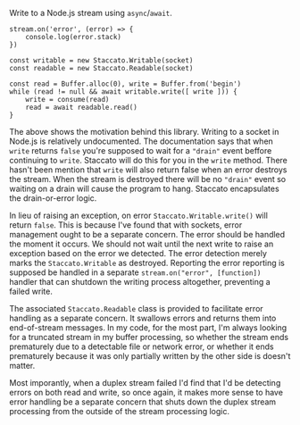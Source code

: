 Write to a Node.js stream using `async`/`await`.

```
stream.on('error', (error) => {
    console.log(error.stack)
})

const writable = new Staccato.Writable(socket)
const readable = new Staccato.Readable(socket)

const read = Buffer.alloc(0), write = Buffer.from('begin')
while (read != null && await writable.write([ write ])) {
    write = consume(read)
    read = await readable.read()
}
```

The above shows the motivation behind this library. Writing to a socket in
Node.js is relatively undocumented. The documentation says that when `write`
returns `false` you're supposed to wait for a `"drain"` event beffore continuing
to `write`. Staccato will do this for you in the `write` method. There hasn't
been mention that `write` will also return false when an error destroys the
stream. When the stream is destroyed there will be no `"drain"` event so waiting
on a drain will cause the program to hang. Staccato encapsulates the
drain-or-error logic.

In lieu of raising an exception, on error `Staccato.Writable.write()` will
return `false`. This is because I've found that with sockets, error management
ought to be a separate concern. The error should be handled the moment it
occurs. We should not wait until the next write to raise an exception based on
the error we detected. The error detection merely marks the `Staccato.Writable`
as destroyed. Reporting the error reporting is supposed be handled in a separate
`stream.on("error", [function])` handler that can shutdown the writing process
altogether, preventing a failed write.

The associated `Staccato.Readable` class is provided to facilitate error
handling as a separate concern. It swallows errors and returns them into
end-of-stream messages. In my code, for the most part, I'm always looking for a
truncated stream in my buffer processing, so whether the stream ends prematurely
due to a detectable file or network error, or whether it ends prematurely
because it was only partially written by the other side is doesn't matter.

Most imporantly, when a duplex stream failed I'd find that I'd be detecting
errors on both read and write, so once again, it makes more sense to have error
handling be a separate concern that shuts down the duplex stream processing from
the outside of the stream processing logic.
